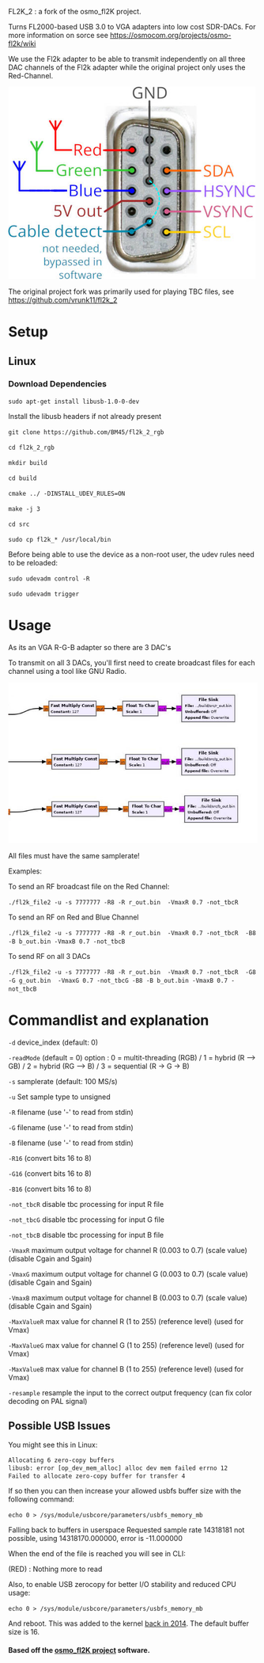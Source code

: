 FL2K_2 : a fork of the osmo_fl2K project.

Turns FL2000-based USB 3.0 to VGA adapters into low cost SDR-DACs. 
For more information on sorce see https://osmocom.org/projects/osmo-fl2k/wiki

We use the Fl2k adapter to be able to transmit independently on all three DAC channels of the Fl2k adapter while the original project only uses the Red-Channel. 

![gnuradio](https://github.com/BM45/fl2k_2_rgb/blob/master/resources/vga.jpg)

The original project fork was primarily used for playing TBC files, see https://github.com/vrunk11/fl2k_2

# Setup

## Linux

### Download Dependencies

`sudo apt-get install libusb-1.0-0-dev`

Install the libusb headers if not already present

`git clone https://github.com/BM45/fl2k_2_rgb`

`cd fl2k_2_rgb`

`mkdir build`

`cd build`

`cmake ../ -DINSTALL_UDEV_RULES=ON`

`make -j 3`

`cd src`

`sudo cp fl2k_* /usr/local/bin`

Before being able to use the device as a non-root user, the udev rules need to be reloaded:

`sudo udevadm control -R`

`sudo udevadm trigger`

# Usage

As its an VGA R-G-B adapter so there are 3 DAC's

To transmit on all 3 DACs, you'll first need to create broadcast files for each channel using a tool like GNU Radio.

![gnuradio](https://github.com/BM45/fl2k_2_rgb/blob/master/resources/gnuradio_to_fl2k_file2.jpg)

All files must have the same samplerate! 

Examples:

To send an RF broadcast file on the Red Channel:

`./fl2k_file2 -u -s 7777777 -R8 -R r_out.bin  -VmaxR 0.7 -not_tbcR`

To send an RF on Red and Blue Channel

`./fl2k_file2 -u -s 7777777 -R8 -R r_out.bin  -VmaxR 0.7 -not_tbcR  -B8 -B b_out.bin -VmaxB 0.7 -not_tbcB`

To send RF on all 3 DACs

`./fl2k_file2 -u -s 7777777 -R8 -R r_out.bin  -VmaxR 0.7 -not_tbcR  -G8 -G g_out.bin  -VmaxG 0.7 -not_tbcG -B8 -B b_out.bin -VmaxB 0.7 -not_tbcB`

# Commandlist and explanation

`-d` device_index (default: 0)

`-readMode` (default = 0) option : 0 = multit-threading (RGB) / 1 = hybrid (R --> GB) / 2 = hybrid (RG --> B) / 3 = sequential (R -> G -> B)

`-s` samplerate (default: 100 MS/s) 

`-u` Set sample type to unsigned

`-R` filename (use '-' to read from stdin)

`-G` filename (use '-' to read from stdin)

`-B` filename (use '-' to read from stdin)

`-R16` (convert bits 16 to 8)

`-G16` (convert bits 16 to 8)

`-B16` (convert bits 16 to 8)

`-not_tbcR` disable tbc processing for input R file

`-not_tbcG` disable tbc processing for input G file

`-not_tbcB` disable tbc processing for input B file

`-VmaxR` maximum output voltage for channel R (0.003 to 0.7) (scale value) (disable Cgain and Sgain)

`-VmaxG` maximum output voltage for channel G (0.003 to 0.7) (scale value) (disable Cgain and Sgain)

`-VmaxB` maximum output voltage for channel B (0.003 to 0.7) (scale value) (disable Cgain and Sgain)

`-MaxValueR` max value for channel R (1 to 255) (reference level) (used for Vmax)

`-MaxValueG` max value for channel G (1 to 255) (reference level) (used for Vmax)

`-MaxValueB` max value for channel B (1 to 255) (reference level) (used for Vmax)

`-resample` resample the input to the correct output frequency (can fix color decoding on PAL signal)

## Possible USB Issues

You might see this in Linux:

    Allocating 6 zero-copy buffers
    libusb: error [op_dev_mem_alloc] alloc dev mem failed errno 12
    Failed to allocate zero-copy buffer for transfer 4

If so then you can then increase your allowed usbfs buffer size with the following command:

`echo 0 > /sys/module/usbcore/parameters/usbfs_memory_mb`

Falling back to buffers in userspace
Requested sample rate 14318181 not possible, using 14318170.000000, error is -11.000000

When the end of the file is reached you will see in CLI:

(RED) : Nothing more to read

Also, to enable USB zerocopy for better I/O stability and reduced CPU usage:

`echo 0 > /sys/module/usbcore/parameters/usbfs_memory_mb`

And reboot. This was added to the kernel [back in 2014](https://lkml.org/lkml/2014/7/2/377). The default buffer size is 16.

#### Based off the [osmo_fl2K project](https://osmocom.org/projects/osmo-fl2k/wiki) software.
